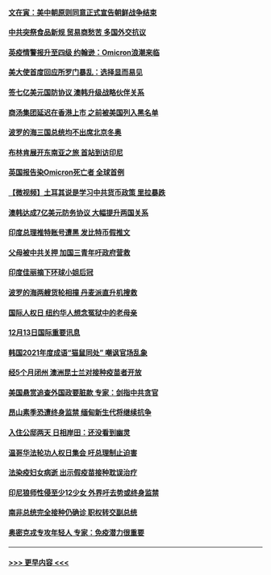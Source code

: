 #### [文在寅：美中朝原则同意正式宣告朝鲜战争结束](../pages/prog202/a103292768.md?t=12140701) 
#### [中共突祭食品新规 贸易商愁苦 多国外交抗议](../pages/prog202/a103292629.md?t=12140701) 
#### [英疫情警报升至四级 约翰逊：Omicron浪潮来临](../pages/prog202/a103292510.md?t=12140701) 
#### [美大使首度回应所罗门暴乱：选择显而易见](../pages/prog202/a103292454.md?t=12140701) 
#### [签七亿美元国防协议 澳韩升级战略伙伴关系](../pages/prog202/a103292527.md?t=12140701) 
#### [商汤集团延迟在香港上市 之前被美国列入黑名单](../pages/prog202/a103292505.md?t=12140701) 
#### [波罗的海三国总统均不出席北京冬奥](../pages/prog202/a103292488.md?t=12140701) 
#### [布林肯展开东南亚之旅 首站到访印尼](../pages/prog202/a103292438.md?t=12140701) 
#### [英国报告染Omicron死亡者 全球首例](../pages/prog202/a103292434.md?t=12140701) 
#### [【微视频】土耳其说是学习中共货币政策 里拉暴跌](../pages/prog202/a103292444.md?t=12140701) 
#### [澳韩达成7亿美元防务协议 大幅提升两国关系](../pages/prog202/a103292351.md?t=12140701) 
#### [印度总理推特账号遭黑 发比特币假推文](../pages/prog202/a103292358.md?t=12140701) 
#### [父母被中共关押 加国三青年吁政府营救](../pages/prog202/a103292297.md?t=12140701) 
#### [印度佳丽摘下环球小姐后冠](../pages/prog202/a103292324.md?t=12140701) 
#### [波罗的海两艘货轮相撞 丹麦派直升机搜救](../pages/prog202/a103292267.md?t=12140701) 
#### [国际人权日 纽约华人想念冤狱中的老母亲](../pages/prog202/a103292311.md?t=12140701) 
#### [12月13日国际重要讯息](../pages/prog202/a103292291.md?t=12140701) 
#### [韩国2021年度成语“猫鼠同处” 嘲讽官场乱象](../pages/prog202/a103292232.md?t=12140701) 
#### [经5个月闭州 澳洲昆士兰对接种疫苗者开放](../pages/prog202/a103292181.md?t=12140701) 
#### [美国悬赏追查外国政要脏款 专家：剑指中共贪官](../pages/prog202/a103292193.md?t=12140701) 
#### [昂山素季恐遭终身监禁 缅甸新生代将继续抗争](../pages/prog202/a103292196.md?t=12140701) 
#### [入住公邸两天 日相岸田：还没看到幽灵](../pages/prog202/a103292121.md?t=12140701) 
#### [温哥华法轮功人权日集会 吁总理制止迫害](../pages/prog202/a103292132.md?t=12140701) 
#### [法染疫妇女病逝 出示假疫苗接种耽误治疗](../pages/prog202/a103292065.md?t=12140701) 
#### [印尼狼师性侵至少12少女 外界吁去势或终身监禁](../pages/prog202/a103292052.md?t=12140701) 
#### [南非总统完全接种仍确诊 职权转交副总统](../pages/prog202/a103291933.md?t=12140701) 
#### [奥密克戎专攻年轻人 专家：免疫潜力很重要](../pages/prog202/a103291939.md?t=12140701) 

----
#### [ >>> 更早内容 <<< ](../indexes/prog202-earlier.md)
